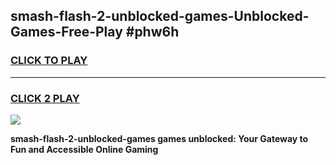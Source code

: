 
## smash-flash-2-unblocked-games-Unblocked-Games-Free-Play #phw6h
<h3>
<a href="https://us.freeplayer.one?title=smash-flash-2-unblocked-games&ref=9M">CLICK TO PLAY</a></h3>
<hr>

<h3>
<a href="https://us.freeplayer.one?title=smash-flash-2-unblocked-games&ref=9M">CLICK 2 PLAY</a>
  
</h3>

<a href="https://us.freeplayer.one?title=smash-flash-2-unblocked-games&ref=9M"><img src="https://clearcache.store/games.png"></a>


**smash-flash-2-unblocked-games games unblocked: Your Gateway to Fun and Accessible Online Gaming**
